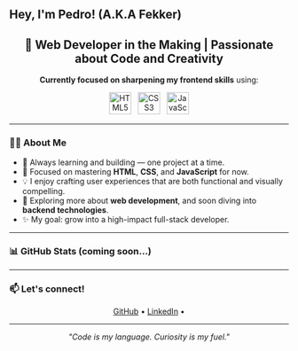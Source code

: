 ## Hey, I'm Pedro! (A.K.A Fekker)

<h2 align="center">🚀 Web Developer in the Making | Passionate about Code and Creativity</h2>

<p align="center">
  <b>Currently focused on sharpening my frontend skills</b> using:
</p>

<p align="center">
  <img src="https://cdn.jsdelivr.net/gh/devicons/devicon/icons/html5/html5-original.svg" height="40" alt="HTML5" />
  &nbsp;
  <img src="https://cdn.jsdelivr.net/gh/devicons/devicon/icons/css3/css3-original.svg" height="40" alt="CSS3" />
  &nbsp;
  <img src="https://cdn.jsdelivr.net/gh/devicons/devicon/icons/javascript/javascript-original.svg" height="40" alt="JavaScript" />
</p>

---

### 👨‍💻 About Me

- 🧠 Always learning and building — one project at a time.
- 🌱 Focused on mastering **HTML**, **CSS**, and **JavaScript** for now.
- 💡 I enjoy crafting user experiences that are both functional and visually compelling.
- 🔭 Exploring more about **web development**, and soon diving into **backend technologies**.
- ✨ My goal: grow into a high-impact full-stack developer.

---

### 📊 GitHub Stats (coming soon...)

<!-- When you have contributions and repos to show, you can use:
<p align="center">
  <img src="https://github-readme-stats.vercel.app/api?username=your-username&show_icons=true&theme=tokyonight" />
</p>
-->

---

### 📫 Let's connect!

<p align="center">
  <a href="https://github.com/imFekkerDev" target="_blank">GitHub</a> •
  <a href="https://www.linkedin.com/in/seu-perfil" target="_blank">LinkedIn</a> •
</p>

---

<p align="center"><i>"Code is my language. Curiosity is my fuel."</i></p>
